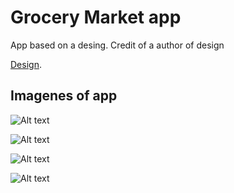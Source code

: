# Grocery Market app

App based on a desing.
Credit of a author of design

[Design](https://dribbble.com/shots/15983063-Grocery-Design-Concept-Market).

## Imagenes of app

![Alt text](assets/images/screen_1.png?raw=true "Screen 1")

![Alt text](assets/images/screen_2.png?raw=true "Screen 1")

![Alt text](assets/images/screen_3.png?raw=true "Screen 1")

![Alt text](assets/images/screen_4.png?raw=true "Screen 1")
